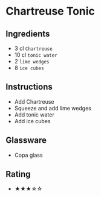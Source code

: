 # Chartreuse Tonic

## Ingredients
- 3 cl `Chartreuse`
- 10 cl `tonic water`
- 2 `lime wedges`
- 8 `ice cubes`

## Instructions
- Add Chartreuse
- Squeeze and add lime wedges
- Add tonic water
- Add ice cubes

## Glassware
- Copa glass

## Rating
- ★★★☆☆